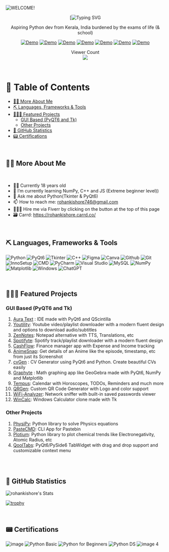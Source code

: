 ![WELCOME!](https://github.com/rohankishore/rohankishore/assets/109947257/f50a5315-5380-4777-b7a8-0184aaa79897)

<div align="center">

[![Typing SVG](https://readme-typing-svg.demolab.com?font=Fira+Code&size=30&pause=1000&background=40FFAC00&vCenter=true&random=false&width=435&lines=%F0%9F%91%8B%F0%9F%8F%BB+Hi+there!+I'm+Rohan+)

</div>

<p align ="center">Aspiring Python dev from Kerala, India burdened by the exams of life (& school) </p>

<div align="center">
    
  <a href="https://www.hackerrank.com/profile/rohankishore7461">![Demo](https://img.shields.io/badge/hackerrank-1DBF73?style=for-the-badge&logo=hackerrank&logoColor=white)</a>
    <a href="https://rohankishore.github.io/">![Demo](https://img.shields.io/badge/Portfolio-acb6ca?style=for-the-badge&logo=portfolio&logoColor=white)</a>
  <a href="https://www.fiverr.com/rohancodespy/">![Demo](https://img.shields.io/badge/fiverr-1DBF73?style=for-the-badge&logo=fiverr&logoColor=white)</a>
  <a href="https://twitter.com/Aura_Text">![Demo](https://img.shields.io/badge/Twitter-%23040404.svg?style=for-the-badge&logo=X&logoColor=white)</a>
  <a href="https://www.linkedin.com/in/rohan-kishore-58a6361b9/">![Demo](https://img.shields.io/badge/linkedin-0a66c2?style=for-the-badge&logo=linkedin&logoColor=white)</a>
  <a href="https://www.linkedin.com/in/rohankishore/">![Demo](https://img.shields.io/badge/Kofi-ff5d5b?style=for-the-badge&logo=kofi&logoColor=white)</a>
    <a href="https://codipy.hashnode.dev/">![Demo](https://img.shields.io/badge/Hashnode-2962ff?style=for-the-badge&logo=hashnode&logoColor=white)</a>
  
 
</div> 


<p align="center"> 
  Viewer Count<br>
  <img src="https://profile-counter.glitch.me/rohankishore/count.svg" />
</p>

<br>

# 📃 Table of Contents
- [👋🏻 More About Me](#-more-about-me)
- [⛏️ Languages, Frameworks & Tools](#-languages-frameworks--tools)
- [🧑🏻‍💻 Featured Projects](#-featured-projects)  
  * [GUI Based (PyQT6 and Tk)](#gui-based--pyqt6-and-tk-)
  * [Other Projects](#other-projects)
- [📖 GitHub Statistics](#-github-statistics)
- [📟 Certifications](#-certifications)

<br>

## 👋🏻 More About Me

<br>

- 🙋‍♂️ Currently 18 years old
- 🌱 I’m currently learning NumPy, C++ and JS (Extreme beginner level))
- 💬 Ask me about Python(Tkinter & PyQt6)
- 📫 How to reach me: rohankishore746@gmail.com
- 🧑🏼‍💻 Hire me via Fiverr by clicking on the button at the top of this page
- 🗃️ Carrd: https://rohankishore.carrd.co/


<br>

## ⛏️ Languages, Frameworks & Tools
![Python](https://img.shields.io/badge/python-3670A0?style=for-the-badge&logo=python&logoColor=ffdd54)
![PyQt6](https://img.shields.io/badge/Pyqt6-%2319a463.svg?style=for-the-badge&logo=PyQt6&logoColor=white)
![Tkinter](https://img.shields.io/badge/Tkinter-%2313233a.svg?style=for-the-badge&logo=Tkinter&logoColor=white)
![C++](https://img.shields.io/badge/c++-%2300599C.svg?style=for-the-badge&logo=c%2B%2B&logoColor=white)
![Figma](https://img.shields.io/badge/figma-%23F24E1E.svg?style=for-the-badge&logo=figma&logoColor=white)
![Canva](https://img.shields.io/badge/Canva-%2300C4CC.svg?style=for-the-badge&logo=Canva&logoColor=white)
![Github](https://img.shields.io/badge/GitHub-%231b1b1b.svg?style=for-the-badge&logo=GitHub&logoColor=white)
![Git](https://img.shields.io/badge/Git-%23b22d47.svg?style=for-the-badge&logo=Gitb&logoColor=white)
![InnoSetup](https://img.shields.io/badge/Inno&nbsp;Setup-%238eb9dc.svg?style=for-the-badge&logo=PyQt6&logoColor=white)
![CMD](https://img.shields.io/badge/CMD&nbsp;-%23000000.svg?style=for-the-badge&logo=CMD&logoColor=white)
![PyCharm](https://img.shields.io/badge/pycharm-143?style=for-the-badge&logo=pycharm&logoColor=black&color=black&labelColor=green)
![Visual Studio](https://img.shields.io/badge/Visual%20Studio-5C2D91.svg?style=for-the-badge&logo=visual-studio&logoColor=white)
![MySQL](https://img.shields.io/badge/mysql-4479A1.svg?style=for-the-badge&logo=mysql&logoColor=white)
![NumPy](https://img.shields.io/badge/numpy-%23013243.svg?style=for-the-badge&logo=numpy&logoColor=white)
![Matplotlib](https://img.shields.io/badge/Matplotlib-%23ffffff.svg?style=for-the-badge&logo=Matplotlib&logoColor=black)
![Windows](https://img.shields.io/badge/Windows-0078D6?style=for-the-badge&logo=windows&logoColor=white)
![ChatGPT](https://img.shields.io/badge/chatGPT-74aa9c?style=for-the-badge&logo=openai&logoColor=white)


<br>

## 🧑🏻‍💻 Featured Projects
### GUI Based (PyQT6 and Tk)
1. [Aura Text](https://github.com/rohankishore/Aura-Text) : IDE made with PyQt6 and QScintilla
2. [Youtility](https://github.com/rohankishore/Youtility): Youtube video/playlist downloader with a modern fluent design and options to download audio/subtitles
3. [ZenNotes](https://github.com/rohankishore/ZenNotes): Notepad alternative with TTS, Translations, etc
4. [Spotifyte](https://github.com/rohankishore/Spotifyte): Spotify track/playlist downloader with a modern fluent design
5. [CashFlow](https://github.com/rohankishore/CashFlow): Finance manager app with Expense and Income tracking
6. [AnimeSnap](https://github.com/rohankishore/AnimeSnap): Get details of an Anime like the episode, timestamp, etc from just its Screenshot
7. [cvGen](https://github.com/rohankishore/cvGen) : CV Generator using PyQt6 and Python. Create beautiful CVs easily
8. [Graphyte](https://github.com/rohankishore/Graphyte) : Math graphing app like GeoGebra made with PyQt6, NumPy and Matplotlib
9. [Tempus](https://github.com/rohankishore/Tempus): Calendar with Horoscopes, TODOs, Reminders and much more
10. [QRGen](https://github.com/rohankishore/QrGen): Custom QR Code Generator with Logo and color support
11. [WiFi-Analyzer](https://github.com/rohankishore/WiFi-Analyzer): Network sniffer with built-in saved passwords viewer
12. [WinCalc](https://github.com/rohankishore/WinCalc): Windows Calculator clone made with Tk

### Other Projects
1. [PhysiPy](https://github.com/rohankishore/PhysiPy): Python library to solve Physics equations
2. [PasteCMD](https://github.com/rohankishore/PasteCMD): CLI App for Pastebin
3. [Plotium](https://github.com/rohankishore/Plotium): Python library to plot chemical trends like Electronegativity, Atomic Radius, etc
4. [QoolTabs](https://github.com/rohankishore/QoolTabs): PyQt6/PySide6 TabWidget with drag and drop support and customizable context menu
<br>

<br>

## 📖 GitHub Statistics

![rohankishore's Stats](https://github-readme-stats.vercel.app/api?username=rohankishore&theme=vue-dark&show_icons=true&hide_border=false&count_private=true) 


[![trophy](https://github-profile-trophy.vercel.app/?username=rohankishore&theme=juicyfresh&no-frame=false&row=1&&margin-w=20&no-bg=true)](https://github-profile-trophy.vercel.app/?username=sciencepal&theme=juicyfresh&no-frame=true&row=1&&margin-w=20&no-bg=false)

<br>

## 📟 Certifications
![image](https://github.com/rohankishore/rohankishore/assets/109947257/ee6695eb-e93b-465b-b50d-f5215b1ae5f9) ![Python Basic](https://github.com/user-attachments/assets/6869f0ca-2a52-4082-974d-4ecbc953b7e6)
 ![Python for Beginners](https://github.com/user-attachments/assets/33e20867-5fec-44dd-9aa6-db39fc459f11) ![Python DS](https://github.com/user-attachments/assets/e4f8da55-e735-4241-a344-85e03e9e4be0) ![image 4](https://github.com/user-attachments/assets/246dcd04-dc49-4246-ae6d-066ee155ad55)
